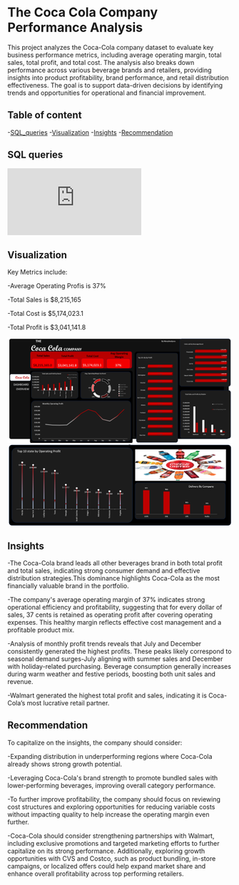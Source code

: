 # The Coca Cola Company Performance Analysis
This project analyzes the Coca-Cola company dataset to evaluate key business performance metrics, including average operating margin, total sales, total profit, and total cost. The analysis also breaks down performance across various beverage brands and retailers, providing insights into product profitability, brand performance, and retail distribution effectiveness. The goal is to support data-driven decisions by identifying trends and opportunities for operational and financial improvement.

## Table of content

-[SQL_queries](#SQL_queries) 
-[Visualization](#Visualization)
-[Insights](#Insights)
-[Recommendation](#Recommendation)

## SQL queries
![image](https://github.com/MaryAnalyzes/Coca_cola_Report/blob/main/Coca%20cola%20query.sql)
## Visualization
Key Metrics include:

-Average Operating Profis is 37%

-Total Sales is $8,215,165

-Total Cost is $5,174,023.1

-Total Profit is $3,041,141.8

![image](https://github.com/MaryAnalyzes/Coca_cola_Report/blob/main/Dashboard.png?raw=true)
![image](https://github.com/MaryAnalyzes/Coca_cola_Report/blob/main/coca2.png?raw=true)

## Insights
-The Coca-Cola brand leads all other beverages brand in both total profit and total sales, indicating strong consumer demand and effective distribution strategies.This dominance highlights Coca-Cola as the most financially valuable brand in the portfolio.

-The company's average operating margin of 37% indicates strong operational efficiency and profitability, suggesting that for every dollar of sales, 37 cents is retained as operating profit after covering operating expenses. This healthy margin reflects effective cost management and a profitable product mix.

-Analysis of monthly profit trends reveals that July and December consistently generated the highest profits. These peaks likely correspond to seasonal demand surges-July aligning with summer sales and December with holiday-related purchasing. Beverage consumption generally increases during warm weather and festive periods, boosting both unit sales and revenue.

-Walmart generated the highest total profit and sales, indicating it is Coca-Cola’s most lucrative retail partner.

## Recommendation
To capitalize on the insights, the company should consider:

-Expanding distribution in underperforming regions where Coca-Cola already shows strong growth potential.

-Leveraging Coca-Cola's brand strength to promote bundled sales with lower-performing beverages, improving overall category performance.

-To further improve profitability, the company should focus on reviewing cost structures and exploring opportunities for reducing variable costs without impacting quality to help increase the operating margin even further.

-Coca-Cola should consider strengthening partnerships with Walmart, including exclusive promotions and targeted marketing efforts to further capitalize on its strong performance.  Additionally, exploring growth opportunities with CVS and Costco, such as product bundling, in-store campaigns, or localized offers could help expand market share and enhance overall profitability across top performing retailers.
